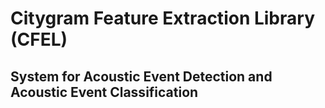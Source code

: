 # Citygram Feature Extraction Library (CFEL)

## System for Acoustic Event Detection and Acoustic Event Classification